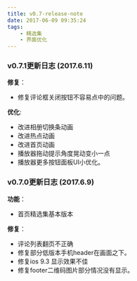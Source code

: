 ```yaml
---
title: v0.7-release-note
date: 2017-06-09 09:35:24
tags:
    - 精选集
    - 界面优化
---
```


### v0.7.1更新日志 (2017.6.11)

**修复**：

* 修复评论框关闭按钮不容易点中的问题。

**优化**:

* 改进相册切换条动画
* 改进热点动画
* 改进首页动画
* 播放器拖动提示角度晃动变小一点
* 播放器更多按钮面板UI小优化。


### v0.7.0更新日志 (2017.6.9)

**功能**：

* 首页精选集基本版本

**修复**：

* 评论列表翻页不正确
* 修复部分低版本手机header在画面之下。
* 修复ios 9.3 显示效果不佳
* 修复footer二维码图片部分情况没有显示。